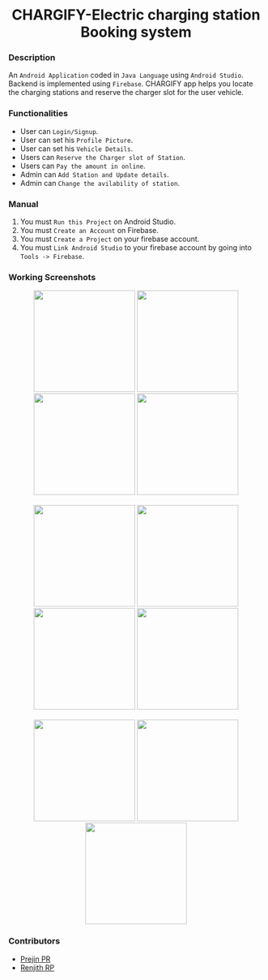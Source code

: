 <h1 align="center">CHARGIFY-Electric charging station Booking system</h1>

### Description
An `Android Application` coded in `Java Language` using `Android Studio`. Backend is implemented using `Firebase`. CHARGIFY app helps you locate the charging stations and reserve the charger slot for the user vehicle.

### Functionalities
- User can `Login/Signup`.
- User can set his `Profile Picture`.
- User can set his `Vehicle Details`.
- Users can `Reserve the Charger slot of Station`.
- Users can `Pay the amount in online`.
- Admin can `Add Station and Update details`.
- Admin can `Change the avilability of station`.

### Manual
1) You must `Run this Project` on Android Studio.
2) You must `Create an Account` on Firebase.
3) You must `Create a Project` on your firebase account.
4) You must `Link Android Studio` to your firebase account by going into `Tools -> Firebase`.

### Working Screenshots
<div align="center">
  <img src = "https://github.com/prejin2310/Ev-Charging-App/blob/8bb9abe5c93f17f0887feb8d11d93dcff1a7b3af/Screenshots/reg.png" alt = "" width="200px"/>
  <img src = "https://github.com/prejin2310/Ev-Charging-App/blob/8bb9abe5c93f17f0887feb8d11d93dcff1a7b3af/Screenshots/login.png" alt = "" width="200px"/>
  <img src = "https://github.com/prejin2310/Ev-Charging-App/blob/8bb9abe5c93f17f0887feb8d11d93dcff1a7b3af/Screenshots/home.png" alt = "" width="200px"/>
  <img src = "[https://github.com/prejin2310/Ev-Charging-App/blob/8bb9abe5c93f17f0887feb8d11d93dcff1a7b3af/Screenshots/sta.png" alt = "" width="200px"/>
</div>
<br/>
<div align="center">
  <img src = "https://github.com/prejin2310/Ev-Charging-App/blob/8bb9abe5c93f17f0887feb8d11d93dcff1a7b3af/Screenshots/ev.png" alt = "" width="200px"/>
  <img src = "https://github.com/prejin2310/Ev-Charging-App/blob/8bb9abe5c93f17f0887feb8d11d93dcff1a7b3af/Screenshots/slot.png" alt = "" width="200px"/>
  <img src = "https://github.com/prejin2310/Ev-Charging-App/blob/8bb9abe5c93f17f0887feb8d11d93dcff1a7b3af/Screenshots/paym.png" alt = "" width="200px"/>
  <img src = "https://github.com/prejin2310/Ev-Charging-App/blob/8bb9abe5c93f17f0887feb8d11d93dcff1a7b3af/Screenshots/bank.png" alt = "" width="200px"/>
</div>
<br/>
<div align="center">
  <img src = "https://github.com/prejin2310/Ev-Charging-App/blob/8bb9abe5c93f17f0887feb8d11d93dcff1a7b3af/Screenshots/recipt.png" alt = "" width="200px"/>
  <img src = "https://github.com/prejin2310/Ev-Charging-App/blob/3df76d58c2078640b010576e0000ca7b3d78a6d7/Screenshots/admin.png" alt = "" width="200px"/>
  <img src = "https://github.com/prejin2310/Ev-Charging-App/blob/7c8908155d6eb29b3c822733761d22808ce9cd09/Screenshots/uplo.png" alt = "" width="200px"/>
</div>
  
### Contributors
- [Prejin PR](https://github.com/prejin2310)
- [Renjith RP](https://github.com/Renjith20)
